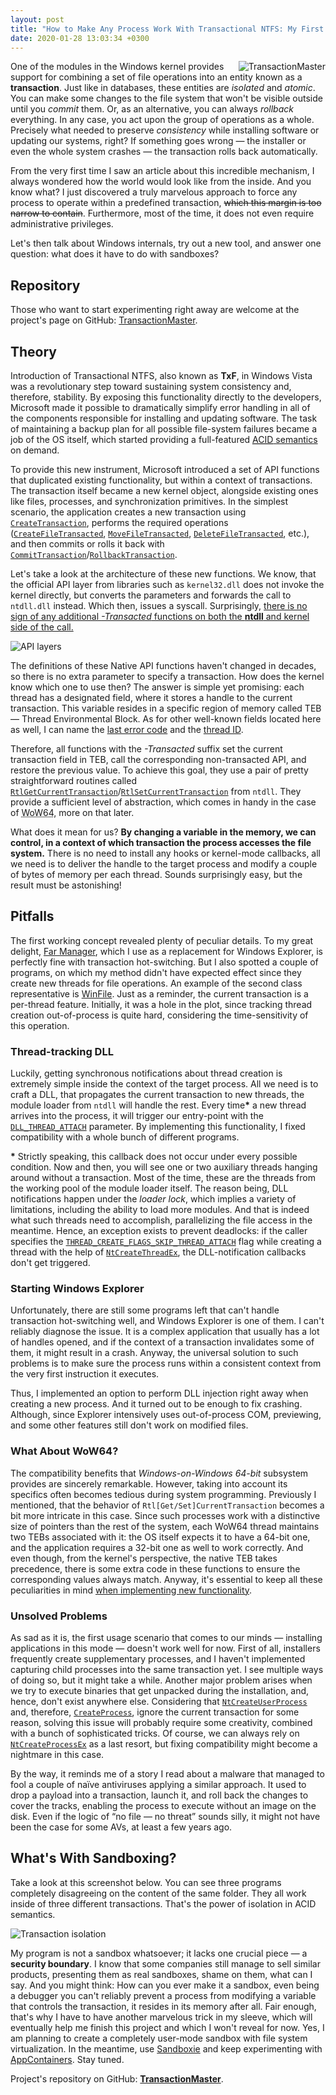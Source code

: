 ```yaml
---
layout: post
title: "How to Make Any Process Work With Transactional NTFS: My First Step to Writing a Sandbox for Windows."
date: 2020-01-28 13:03:34 +0300
---
```

<img src="https://habrastorage.org/webt/p0/-s/fi/p0-sfitxnzzpywfqxuc4arx1fps.png" align="right" alt="TransactionMaster"/>

One of the modules in the Windows kernel provides support for combining a set of file operations into an entity known as a **transaction**. Just like in databases, these entities are *isolated* and *atomic*. You can make some changes to the file system that won't be visible outside until you *commit* them. Or, as an alternative, you can always *rollback* everything. In any case, you act upon the group of operations as a whole. Precisely what needed to preserve *consistency* while installing software or updating our systems, right? If something goes wrong — the installer or even the whole system crashes — the transaction rolls back automatically.

From the very first time I saw an article about this incredible mechanism, I always wondered how the world would look like from the inside. And you know what? I just discovered a truly marvelous approach to force any process to operate within a predefined transaction, ~~which this margin is too narrow to contain~~. Furthermore, most of the time, it does not even require administrative privileges.

Let's then talk about Windows internals, try out a new tool, and answer one question: what does it have to do with sandboxes?

<cut/>

## Repository

Those who want to start experimenting right away are welcome at the project's page on GitHub: [TransactionMaster](https://github.com/diversenok/TransactionMaster).

## Theory

Introduction of Transactional NTFS, also known as **TxF**, in Windows Vista was a revolutionary step toward sustaining system consistency and, therefore, stability. By exposing this functionality directly to the developers, Microsoft made it possible to dramatically simplify error handling in all of the components responsible for installing and updating software. The task of maintaining a backup plan for all possible file-system failures became a job of the OS itself, which started providing a full-featured [<abbr title="Atomicity, Consistency, Isolation, Durability">ACID</abbr> semantics](https://en.wikipedia.org/wiki/ACID) on demand.

To provide this new instrument, Microsoft introduced a set of API functions that duplicated existing functionality, but within a context of transactions. The transaction itself became a new kernel object, alongside existing ones like files, processes, and synchronization primitives. In the simplest scenario, the application creates a new transaction using [`CreateTransaction`](https://docs.microsoft.com/en-us/windows/win32/api/ktmw32/nf-ktmw32-createtransaction), performs the required operations ([`CreateFileTransacted`](https://docs.microsoft.com/en-us/windows/win32/api/winbase/nf-winbase-createfiletransactedw), [`MoveFileTransacted`](https://docs.microsoft.com/en-us/windows/win32/api/winbase/nf-winbase-movefiletransactedw), [`DeleteFileTransacted`](https://docs.microsoft.com/en-us/windows/win32/api/winbase/nf-winbase-deletefiletransactedw), etc.), and then commits or rolls it back with [`CommitTransaction`](https://docs.microsoft.com/en-us/windows/win32/api/ktmw32/nf-ktmw32-committransaction)/[`RollbackTransaction`](https://docs.microsoft.com/en-us/windows/win32/api/ktmw32/nf-ktmw32-rollbacktransaction).

Let's take a look at the architecture of these new functions. We know, that the official API layer from libraries such as `kernel32.dll` does not invoke the kernel directly, but converts the parameters and forwards the call to `ntdll.dll` instead. Which then, issues a syscall. Surprisingly, <u>there is no sign of any additional *-Transacted* functions on both the **ntdll** and kernel side of the call.</u>

<img src="https://habrastorage.org/webt/hh/1f/pd/hh1fpdvbzuerpebayexmhpn1xui.png" align="center" alt="API layers"/>

The definitions of these Native API functions haven't changed in decades, so there is no extra parameter to specify a transaction. How does the kernel know which one to use then? The answer is simple yet promising: each thread has a designated field, where it stores a handle to the current transaction. This variable resides in a specific region of memory called TEB — Thread Environmental Block. As for other well-known fields located here as well, I can name the [last error code](https://docs.microsoft.com/en-us/windows/win32/api/errhandlingapi/nf-errhandlingapi-getlasterror) and the [thread ID](https://docs.microsoft.com/en-us/windows/win32/api/processthreadsapi/nf-processthreadsapi-getcurrentthreadid).

Therefore, all functions with the *-Transacted* suffix set the current transaction field in TEB, call the corresponding non-transacted API, and restore the previous value. To achieve this goal, they use a pair of pretty straightforward routines called [`RtlGetCurrentTransaction`](https://github.com/processhacker/processhacker/blob/027e920932f8ca8b971aa499b1788065d3cdb720/phnt/include/ntrtl.h#L4376-L4381)/[`RtlSetCurrentTransaction`](https://github.com/processhacker/processhacker/blob/027e920932f8ca8b971aa499b1788065d3cdb720/phnt/include/ntrtl.h#L4386-L4391) from `ntdll`. They provide a sufficient level of abstraction, which comes in handy in the case of <abbr title="Windows-on-Windows 64-bit">WoW64</abbr>, more on that later.

What does it mean for us? **By changing a variable in the memory, we can control, in a context of which transaction the process accesses the file system.** There is no need to install any hooks or kernel-mode callbacks, all we need is to deliver the handle to the target process and modify a couple of bytes of memory per each thread. Sounds surprisingly easy, but the result must be astonishing!

## Pitfalls

The first working concept revealed plenty of peculiar details. To my great delight, [Far Manager](https://farmanager.com/index.php?l=en), which I use as a replacement for Windows Explorer, is perfectly fine with transaction hot-switching. But I also spotted a couple of programs, on which my method didn't have expected effect since they create new threads for file operations. An example of the second class representative is [WinFile](https://github.com/microsoft/winfile). Just as a reminder, the current transaction is a per-thread feature. Initially, it was a hole in the plot, since tracking thread creation out-of-process is quite hard, considering the time-sensitivity of this operation.

### Thread-tracking DLL

Luckily, getting synchronous notifications about thread creation is extremely simple inside the context of the target process. All we need is to craft a DLL, that propagates the current transaction to new threads, the module loader from `ntdll` will handle the rest. Every time<b>\*</b> a new thread arrives into the process, it will trigger our entry-point with the [`DLL_THREAD_ATTACH`](https://docs.microsoft.com/en-us/windows/win32/dlls/dllmain) parameter. By implementing this functionality, I fixed compatibility with a whole bunch of different programs.

**\*** Strictly speaking, this callback does not occur under every possible condition. Now and then, you will see one or two auxiliary threads hanging around without a transaction. Most of the time, these are the threads from the working pool of the module loader itself. The reason being, DLL notifications happen under the *loader lock*, which implies a variety of limitations, including the ability to load more modules. And that is indeed what such threads need to accomplish, parallelizing the file access in the meantime. Hence, an exception exists to prevent deadlocks: if the caller specifies the [`THREAD_CREATE_FLAGS_SKIP_THREAD_ATTACH`](https://github.com/processhacker/processhacker/blob/027e920932f8ca8b971aa499b1788065d3cdb720/phnt/include/ntpsapi.h#L1757) flag while creating a thread with the help of [`NtCreateThreadEx`](https://github.com/processhacker/processhacker/blob/027e920932f8ca8b971aa499b1788065d3cdb720/phnt/include/ntpsapi.h#L1765-L1780), the DLL-notification callbacks don't get triggered.

### Starting Windows Explorer

Unfortunately, there are still some programs left that can't handle transaction hot-switching well, and Windows Explorer is one of them. I can't reliably diagnose the issue. It is a complex application that usually has a lot of handles opened, and if the context of a transaction invalidates some of them, it might result in a crash. Anyway, the universal solution to such problems is to make sure the process runs within a consistent context from the very first instruction it executes.

Thus, I implemented an option to perform DLL injection right away when creating a new process. And it turned out to be enough to fix crashing. Although, since Explorer intensively uses out-of-process COM, previewing, and some other features still don't work on modified files.

### What About WoW64?

The compatibility benefits that *Windows-on-Windows 64-bit* subsystem provides are sincerely remarkable. However, taking into account its specifics often becomes tedious during system programming. Previously I mentioned, that the behavior of `Rtl[Get/Set]CurrentTransaction` becomes a bit more intricate in this case. Since such processes work with a distinctive size of pointers than the rest of the system, each WoW64 thread maintains two TEBs associated with it: the OS itself expects it to have a 64-bit one, and the application requires a 32-bit one as well to work correctly. And even though, from the kernel's perspective, the native TEB takes precedence, there is some extra code in these functions to ensure the corresponding values always match. Anyway, it's essential to keep all these peculiarities in mind [when implementing new functionality](https://github.com/diversenok/NtUtilsLibrary/blob/2f7b1c82fcdcf49907c7e94ef6c36262eaf95016/NtUtils.Transactions.Remote.pas#L73-L141).

### Unsolved Problems

As sad as it is, the first usage scenario that comes to our minds — installing applications in this mode — doesn't work well for now. First of all, installers frequently create supplementary processes, and I haven't implemented capturing child processes into the same transaction yet. I see multiple ways of doing so, but it might take a while. Another major problem arises when we try to execute binaries that get unpacked during the installation, and, hence, don't exist anywhere else. Considering that [`NtCreateUserProcess`](https://github.com/processhacker/processhacker/blob/027e920932f8ca8b971aa499b1788065d3cdb720/phnt/include/ntpsapi.h#L1737-L1752) and, therefore, [`CreateProcess`](https://docs.microsoft.com/en-us/windows/win32/api/processthreadsapi/nf-processthreadsapi-createprocessw), ignore the current transaction for some reason, solving this issue will probably require some creativity, combined with a bunch of sophisticated tricks. Of course, we can always rely on [`NtCreateProcessEx`](https://github.com/processhacker/processhacker/blob/027e920932f8ca8b971aa499b1788065d3cdb720/phnt/include/ntpsapi.h#L1098-L1111) as a last resort, but fixing compatibility might become a nightmare in this case.

By the way, it reminds me of a story I read about a malware that managed to fool a couple of naïve antiviruses applying a similar approach. It used to drop a payload into a transaction, launch it, and roll back the changes to cover the tracks, enabling the process to execute without an image on the disk. Even if the logic of “no file — no threat” sounds silly, it might not have been the case for some AVs, at least a few years ago.

## What's With Sandboxing?

Take a look at this screenshot below. You can see three programs completely disagreeing on the content of the same folder. They all work inside of three different transactions. That's the power of isolation in ACID semantics.

<img src="https://habrastorage.org/webt/9f/ml/ds/9fmldsooc30vlqq7plchzoxystc.png" align="center" alt="Transaction isolation"/>

My program is not a sandbox whatsoever; it lacks one crucial piece — a **security boundary**. I know that some companies still manage to sell similar products, presenting them as real sandboxes, shame on them, what can I say. And you might think: How can you ever make it a sandbox, even being a debugger you can't reliably prevent a process from modifying a variable that controls the transaction, it resides in its memory after all. Fair enough, that's why I have to have another marvelous trick in my sleeve, which will eventually help me finish this project and which I won't reveal for now. Yes, I am planning to create a completely user-mode sandbox with file system virtualization. In the meantime, use [Sandboxie](https://github.com/sandboxie-plus/Sandboxie) and keep experimenting with [AppContainers](https://docs.microsoft.com/en-us/windows/win32/secauthz/appcontainer-isolation). Stay tuned.

Project's repository on GitHub: **[TransactionMaster](https://github.com/diversenok/TransactionMaster)**.
